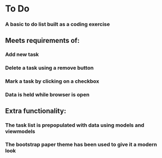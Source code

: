 # To Do
### A basic to do list built as a coding exercise

## Meets requirements of:
### Add new task
### Delete a task using a remove button
### Mark a task by clicking on a checkbox
### Data is held while browser is open

## Extra functionality:
### The task list is prepopulated with data using models and viewmodels
### The bootstrap paper theme has been used to give it a modern look

